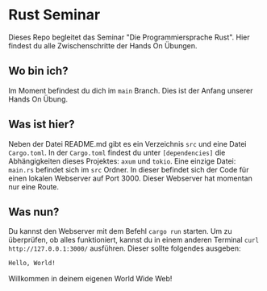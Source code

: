 # Rust Seminar

Dieses Repo begleitet das Seminar "Die Programmiersprache Rust".
Hier findest du alle Zwischenschritte der Hands On Übungen.

## Wo bin ich?

Im Moment befindest du dich im `main` Branch. Dies ist der Anfang unserer Hands On Übung.

## Was ist hier?

Neben der Datei README.md gibt es ein Verzeichnis `src` und eine Datei `Cargo.toml`.
In der `Cargo.toml` findest du unter `[dependencies]` die Abhängigkeiten dieses Projektes: `axum` und `tokio`.
Eine einzige Datei: `main.rs` befindet sich im `src` Ordner. In dieser befindet sich der Code für einen lokalen Webserver auf Port 3000. Dieser Webserver hat momentan nur eine Route.

## Was nun?

Du kannst den Webserver mit dem Befehl `cargo run` starten.
Um zu überprüfen, ob alles funktioniert, kannst du in einem anderen Terminal `curl http://127.0.0.1:3000/` ausführen. Dieser sollte folgendes ausgeben:

```bash
Hello, World!
```

Willkommen in deinem eigenen World Wide Web!
